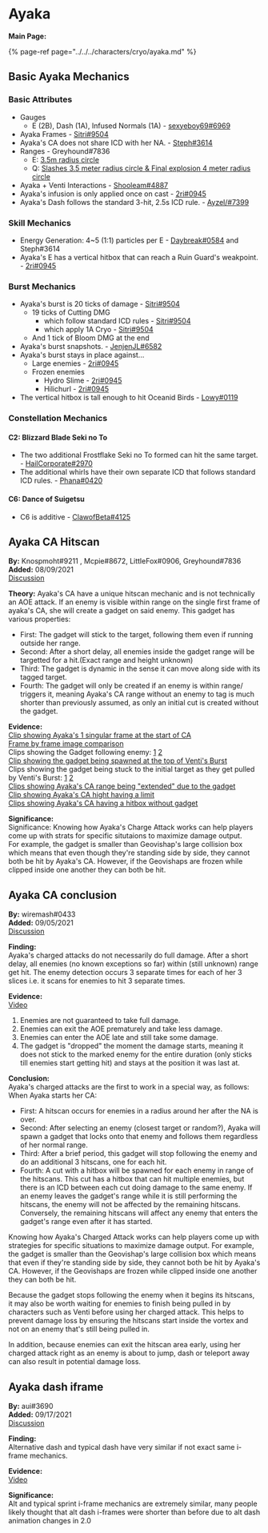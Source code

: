 # Ayaka

**Main Page:**

{% page-ref page="../../../characters/cryo/ayaka.md" %}

## Basic Ayaka Mechanics

### Basic Attributes

* Gauges
  * E (2B), Dash (1A), Infused Normals (1A) - [sexyeboy69#6969](https://youtu.be/LxqjepdKwAU)
* Ayaka Frames - [Sitri#9504](https://docs.google.com/spreadsheets/d/1Q72fXo7XAF2dhMphwTDmsT2Kag8aVPOYhWwXo8I0l9w/edit?usp=sharing)
* Ayaka's CA does not share ICD with her NA. - [Steph#3614](https://imgur.com/0sNof3m)
* Ranges - Greyhound#7836
  * E: [3.5m radius circle](https://www.youtube.com/watch?v=KijBkD0w00I) 
  * Q: [Slashes 3.5 meter radius circle & Final explosion 4 meter radius circle](https://www.youtube.com/watch?v=Sri2O3_cPbo) 
* Ayaka + Venti Interactions - [Shooleam#4887](https://youtu.be/B0yb74D6LrY)  
* Ayaka's infusion is only applied once on cast - [2ri\#0945](https://imgur.com/2SQMtbU)  
* Ayaka's Dash follows the standard 3-hit, 2.5s ICD rule. - [Ayzel/#7399](https://www.youtube.com/watch?v=grYqUp_JJRM&ab_channel=TenTen)  

### Skill Mechanics

* Energy Generation: 4~5 (1:1) particles per E - [Daybreak#0584](https://youtu.be/oXHoYUs6d6U) and Steph#3614
* Ayaka's E has a vertical hitbox that can reach a Ruin Guard's weakpoint. - [2ri#0945](https://imgur.com/a/yB126Ja)

### Burst Mechanics

* Ayaka's burst is 20 ticks of damage - [Sitri#9504](https://youtu.be/viS7Nim4yMM)
  * 19 ticks of Cutting DMG
    * which follow standard ICD rules - [Sitri#9504](https://youtu.be/0zRg5PCF7dw)
    * which apply 1A Cryo - [Sitri#9504](https://youtu.be/obmfOaYGjis)
  * And 1 tick of Bloom DMG at the end
* Ayaka's burst snapshots. - [JenjenJL#6582](https://youtu.be/maB6T_h8Rnc)
* Ayaka's burst stays in place against...
  * Large enemies - [2ri#0945](https://imgur.com/a/yB126Ja)
  * Frozen enemies
    * Hydro Slime - [2ri#0945](https://imgur.com/ea0mhSl)
    * Hilichurl - [2ri#0945](https://imgur.com/WB4b1ej)
* The vertical hitbox is tall enough to hit Oceanid Birds - [Lowy#0119](https://imgur.com/a/gw47yBc)

### Constellation Mechanics

#### C2: Blizzard Blade Seki no To

* The two additional Frostflake Seki no To formed can hit the same target. - [HailCorporate#2970](https://imgur.com/a/nlOHZBU)
* The additional whirls have their own separate ICD that follows standard ICD rules. - [Phana#0420](https://imgur.com/a/NPQFhPn)

#### C6: Dance of Suigetsu

* C6 is additive - [ClawofBeta#4125](https://cdn.discordapp.com/attachments/866109693101211648/867518314337927239/unknown.png)


## Ayaka CA Hitscan  

**By:** Knospmoht\#9211 , Mcpie\#8672, LittleFox\#0906, Greyhound\#7836  
**Added:** 08/09/2021  
[Discussion](https://tickettool.xyz/direct?url=https://cdn.discordapp.com/attachments/870326929893515314/874088594778771476/transcript-ayaka-hitscan-ca.html)  

**Theory:** Ayaka's CA have a unique hitscan mechanic and is not technically an AOE attack. If an enemy is visible within range on the single first frame of ayaka's CA, she will create a gadget on said enemy. This gadget has various properties:  
* First: The gadget will stick to the target, following them even if running outside her range.
* Second: After a short delay, all enemies inside the gadget range will be targetted for a hit.(Exact range and height unknown)
* Third: The gadget is dynamic in the sense it can move along side with its tagged target. 
* Fourth: The gadget will only be created if an enemy is within range/ triggers it, meaning Ayaka's CA range without an enemy to tag is much shorter than previously assumed, as only an initial cut is created without the gadget.

**Evidence:**  
[Clip showing Ayaka's 1 singular frame at the start of CA](https://gyazo.com/5ae155cde0664ccb6755dd5531a3950b)  
[Frame by frame image comparison](https://imgur.com/a/KWHSEIq)  
Clips showing the Gadget following enemy: [1](https://imgur.com/FW4FleU) [2](https://imgur.com/LzjML5V)  
[Clip showing the gadget being spawned at the top of Venti's Burst](https://youtu.be/uc9awg5vnD8)  
Clips showing the gadget being stuck to the initial target as they get pulled by Venti's Burst: [1](https://youtu.be/9MeUjPq5Cvo) [2](https://youtu.be/_yBeitqBw5E)  
[Clips showing Ayaka's CA range being "extended" due to the gadget](https://youtu.be/ffXYcwRrccc)  
[Clip showing Ayaka's CA hight having a limit](https://www.youtube.com/watch?v=Yw9Wi4-QVY0)  
[Clips showing Ayaka's CA having a hitbox without gadget](https://www.youtube.com/watch?v=D08yx7p1iHo)  

**Significance:**  
Significance: Knowing how Ayaka's Charge Attack works can help players come up with strats for specific situtaions to maximize damage output.  
For example, the gadget is smaller than Geovishap's large collision box which means that even though they're standing side by side, they cannot both be hit by Ayaka's CA.  However, if the Geovishaps are frozen while clipped inside one another they can both be hit.  

## Ayaka CA conclusion  

**By:** wiremash#0433  
**Added:** 09/05/2021  
[Discussion](https://tickettool.xyz/direct?url=https://cdn.discordapp.com/attachments/883962129919655976/884148507999604746/transcript-ayaka-ca.html)  

**Finding:**  
Ayaka's charged attacks do not necessarily do full damage. After a short delay, all enemies (no known exceptions so far) within (still unknown) range get hit. The enemy detection occurs 3 separate times for each of her 3 slices i.e. it scans for enemies to hit 3 separate times.

**Evidence:**  
[Video](https://youtu.be/jR38Uo03eZU)  
1. Enemies are not guaranteed to take full damage.  
2. Enemies can exit the AOE prematurely and take less damage.  
3. Enemies can enter the AOE late and still take some damage.  
4. The gadget is "dropped" the moment the damage starts, meaning it does not stick to the marked enemy for the entire duration (only sticks till enemies start getting hit) and stays at the position it was last at.  

**Conclusion:**  
Ayaka's charged attacks are the first to work in a special way, as follows: When Ayaka starts her CA:  
 * First: A hitscan occurs for enemies in a radius around her after the NA is over.  
 * Second: After selecting an enemy (closest target or random?), Ayaka will spawn a gadget that locks onto that enemy and follows them regardless of her normal range.  
 * Third: After a brief period, this gadget will stop following the enemy and do an additional 3 hitscans, one for each hit.  
 * Fourth: A cut with a hitbox will be spawned for each enemy in range of the hitscans. This cut has a hitbox that can hit multiple enemies, but there is an ICD between each cut doing damage to the same enemy. If an enemy leaves the gadget's range while it is still performing the hitscans, the enemy will not be affected by the remaining hitscans. Conversely, the remaining hitscans will affect any enemy that enters the gadget's range even after it has started.  

Knowing how Ayaka's Charged Attack works can help players come up with strategies for specific situations to maximize damage output.
For example, the gadget is smaller than the Geovishap's large collision box which means that even if they're standing side by side, they cannot both be hit by Ayaka's CA. However, if the Geovishaps are frozen while clipped inside one another they can both be hit.

Because the gadget stops following the enemy when it begins its hitscans, it may also be worth waiting for enemies to finish being pulled in by characters such as Venti before using her charged attack. This helps to prevent damage loss by ensuring the hitscans start inside the vortex and not on an enemy that's still being pulled in.

In addition, because enemies can exit the hitscan area early, using her charged attack right as an enemy is about to jump, dash or teleport away can also result in potential damage loss.

## Ayaka dash iframe  

**By:** aui#3690  
**Added:** 09/17/2021  
[Discussion](https://tickettool.xyz/direct?url=https://cdn.discordapp.com/attachments/885753886823055421/888239660407599134/transcript-alt-vs-dash-iframe.html)  

**Finding:**  
Alternative dash and typical dash have very similar if not exact same i-frame mechanics.

**Evidence:**  
[Video](https://www.youtube.com/watch?v=DeBpnKDYUQo)  

**Significance:**  
Alt and typical sprint i-frame mechanics are extremely similar, many people likely thought that alt dash i-frames were shorter than before due to alt dash animation changes in 2.0
